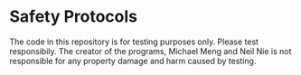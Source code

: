 # Safety Protocols
The code in this repository is for testing purposes only. Please test responsibily. The creator of the programs, Michael Meng and Neil Nie is not responsible for any property damage and harm caused by testing.